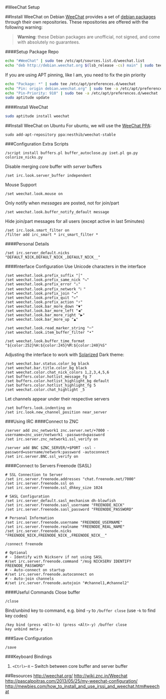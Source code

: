 #WeeChat Setup

##Install WeeChat on Debian
[WeeChat](http://www.weechat.org/) provides a set of [debian packages](http://www.weechat.org/download/debian/) through their own repositories. These repositories are offered with the following warning:
>**Warning**: these Debian packages are unofficial, not signed, and come with absolutely no guarantees.

####Setup Package Repo
```bash
echo "#WeeChat" | sudo tee /etc/apt/sources.list.d/weechat.list
echo "deb http://debian.weechat.org $(lsb_release -cs) main" | sudo tee -a /etc/apt/sources.list.d/weechat.list
```

If you are using APT pinning, like I am, you need to fix the pin priority
```bash
echo "Package: *" | sudo tee /etc/apt/preferences.d/weechat
echo "Pin: origin debian.weechat.org" | sudo tee -a /etc/apt/preferences.d/weechat
echo "Pin-Priority: 910" | sudo tee -a /etc/apt/preferences.d/weechat
sudo aptitude update
```

####Install WeeChat
```bash
sudo aptitude install weechat
```

##Install WeeChat on Ubuntu
For ubuntu, we will use the [WeeChat PPA](https://launchpad.net/~nesthib/+archive/ubuntu/weechat-stable):
```
sudo add-apt-repository ppa:nesthib/weechat-stable
```

###Configuration
Extra Scripts
```
/script install buffers.pl buffer_autoclose.py iset.pl go.py colorize_nicks.py
```

Disable merging _core_ buffer with _server_ buffers
```
/set irc.look.server_buffer independent
```

Mouse Support
```
/set weechat.look.mouse on
```

Only notify when _messages_ are posted, not for join/part
```
/set weechat.look.buffer_notify_default message
```

Hide join/part messages for all users (except active in last 5minutes)
```
/set irc.look.smart_filter on
/filter add irc_smart * irc_smart_filter *
```

####Personal Details
```
/set irc.server_default.nicks "DEFAULT_NICK,DEFAULT_NICK_,DEFAULT_NICK__"
```

####Interface Configuration
Use Unicode characters in the interface
```
/set weechat.look.prefix_suffix "│"
/set weechat.look.prefix_same_nick "⤷"
/set weechat.look.prefix_error "⚠"
/set weechat.look.prefix_network "ℹ "
/set weechat.look.prefix_join "→"
/set weechat.look.prefix_quit "←"
/set weechat.look.prefix_action "⚡"
/set weechat.look.bar_more_down "▼"
/set weechat.look.bar_more_left "◀"
/set weechat.look.bar_more_right "▶"
/set weechat.look.bar_more_up "▲"

/set weechat.look.read_marker_string "─"
/set weechat.look.item_buffer_filter "•"

/set weechat.look.buffer_time_format "${color:252}%H:${color:245}%M:${color:240}%S"
```

Adjusting the interface to work with [Solarized](http://ethanschoonover.com/solarized) Dark theme:
```
/set weechat.bar.status.color_bg black
/set weechat.bar.title.color_bg black
/set weechat.color.chat_nick_colors 1,2,3,4,5,6
/set buffers.color.hotlist_message_fg 7
/set buffers.color.hotlist_highlight_bg default
/set buffers.color.hotlist_highlight_fg 5
/set weechat.color.chat_highlight _5
```

Let channels appear under their respective servers
```
/set buffers.look.indenting on
/set irc.look.new_channel_position near_server
```

###Using IRC
####Connect to ZNC 
```
/server add znc_network1 znc.server.net/+7000 -username=znc_user/network1 -password=password
/set irc.server.znc_network1.ssl_verify on

/server add BNC $ZNC_SERVER/+$PORT -ssl -password=username/network:password -autoconnect
/set irc.server.BNC.ssl_verify on
```

####Connect to Servers
Freenode (SASL)
```
# SSL Connection to Server
/set irc.server.freenode.addresses "chat.freenode.net/7000"
/set irc.server.freenode.ssl on
/set irc.server.freenode.ssl_dhkey_size 1024

# SASL Configuration
/set irc.server_default.sasl_mechanism dh-blowfish
/set irc.server.freenode.sasl_username "FREENODE_NICK"
/set irc.server.freenode.sasl_password "FREENODE_PASSWORD"

# Personal Information
/set irc.server.freenode.username "FREENODE_USERNAME"
/set irc.server.freenode.realname "FREENODE_REAL_NAME"
/set irc.server.freenode.nicks "FREENODE_NICK,FREENODE_NICK_,FREENODE_NICK__"

/connect freenode

# Optional
# - Identify with Nickserv if not using SASL
#/set irc.server.freenode.command "/msg NICKSERV IDENTIFY FREENODE_PASSWORD"
# - Auto-connect on startup
#/set irc.server.freenode.autoconnect on
# - Auto-join channels
#/set irc.server.freenode.autojoin "#channel1,#channel2"
```

####Useful Commands
Close buffer
```
/close
```


Bind/unbind key to command, e.g. bind <Alt>-`y` to `/buffer close` (use <Alt>-`k` to find key codes)
```
/key bind (press <Alt>-k) (press <Alt>-y) /buffer close
key unbind meta-y
```


###Save Configuration
```
/save
```

###Keyboard Bindings
1. `<Ctrl>`-`X` &ndash; Switch between core buffer and server buffer

##Resources
http://weechat.org/
http://wiki.znc.in/Weechat
http://pascalpoitras.com/2013/05/25/my-weechat-configuration/
http://mewbies.com/how_to_install_and_use_irssi_and_weechat.htm#weechat
